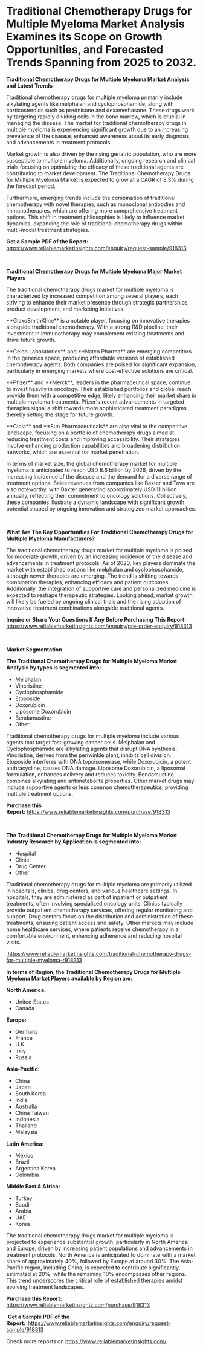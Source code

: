 <p><h1>Traditional Chemotherapy Drugs for Multiple Myeloma Market Analysis Examines its Scope on Growth Opportunities, and Forecasted Trends Spanning from 2025 to 2032.</h1></p><p><strong>Traditional Chemotherapy Drugs for Multiple Myeloma Market Analysis and Latest Trends</strong></p>
<p><p>Traditional chemotherapy drugs for multiple myeloma primarily include alkylating agents like melphalan and cyclophosphamide, along with corticosteroids such as prednisone and dexamethasone. These drugs work by targeting rapidly dividing cells in the bone marrow, which is crucial in managing the disease. The market for traditional chemotherapy drugs in multiple myeloma is experiencing significant growth due to an increasing prevalence of the disease, enhanced awareness about its early diagnosis, and advancements in treatment protocols.</p><p>Market growth is also driven by the rising geriatric population, who are more susceptible to multiple myeloma. Additionally, ongoing research and clinical trials focusing on optimizing the efficacy of these traditional agents are contributing to market development. The Traditional Chemotherapy Drugs for Multiple Myeloma Market is expected to grow at a CAGR of 8.3% during the forecast period. </p><p>Furthermore, emerging trends include the combination of traditional chemotherapy with novel therapies, such as monoclonal antibodies and immunotherapies, which are offering more comprehensive treatment options. This shift in treatment philosophies is likely to influence market dynamics, expanding the role of traditional chemotherapy drugs within multi-modal treatment strategies.</p></p>
<p><strong>Get a Sample PDF of the Report:&nbsp;</strong> <a href="https://www.reliablemarketinsights.com/enquiry/request-sample/918313?utm_campaign=3032&utm_medium=2&utm_source=Github&utm_content=ia&utm_term=07032025&utm_id=traditional-chemotherapy-drugs-for-multiple-myeloma">https://www.reliablemarketinsights.com/enquiry/request-sample/918313</a></p>
<p>&nbsp;</p>
<p><strong>Traditional Chemotherapy Drugs for Multiple Myeloma Major Market Players</strong></p>
<p><p>The traditional chemotherapy drugs market for multiple myeloma is characterized by increased competition among several players, each striving to enhance their market presence through strategic partnerships, product development, and marketing initiatives.</p><p>**GlaxoSmithKline** is a notable player, focusing on innovative therapies alongside traditional chemotherapy. With a strong R&D pipeline, their investment in immunotherapy may complement existing treatments and drive future growth.</p><p>**Celon Laboratories** and **Natco Pharma** are emerging competitors in the generics space, producing affordable versions of established chemotherapy agents. Both companies are poised for significant expansion, particularly in emerging markets where cost-effective solutions are critical.</p><p>**Pfizer** and **Merck**, leaders in the pharmaceutical space, continue to invest heavily in oncology. Their established portfolios and global reach provide them with a competitive edge, likely enhancing their market share in multiple myeloma treatments. Pfizer's recent advancements in targeted therapies signal a shift towards more sophisticated treatment paradigms, thereby setting the stage for future growth.</p><p>**Cipla** and **Sun Pharmaceuticals** are also vital to the competitive landscape, focusing on a portfolio of chemotherapy drugs aimed at reducing treatment costs and improving accessibility. Their strategies involve enhancing production capabilities and broadening distribution networks, which are essential for market penetration.</p><p>In terms of market size, the global chemotherapy market for multiple myeloma is anticipated to reach USD 8.6 billion by 2026, driven by the increasing incidence of the disease and the demand for a diverse range of treatment options. Sales revenues from companies like Baxter and Teva are also noteworthy, with Baxter generating approximately USD 11 billion annually, reflecting their commitment to oncology solutions. Collectively, these companies illustrate a dynamic landscape with significant growth potential shaped by ongoing innovation and strategized market approaches.</p></p>
<p>&nbsp;</p>
<p><strong>What Are The Key Opportunities For Traditional Chemotherapy Drugs for Multiple Myeloma Manufacturers?</strong></p>
<p><p>The traditional chemotherapy drugs market for multiple myeloma is poised for moderate growth, driven by an increasing incidence of the disease and advancements in treatment protocols. As of 2023, key players dominate the market with established options like melphalan and cyclophosphamide, although newer therapies are emerging. The trend is shifting towards combination therapies, enhancing efficacy and patient outcomes. Additionally, the integration of supportive care and personalized medicine is expected to reshape therapeutic strategies. Looking ahead, market growth will likely be fueled by ongoing clinical trials and the rising adoption of innovative treatment combinations alongside traditional agents.</p></p>
<p><strong>Inquire or Share Your Questions If Any Before Purchasing This Report:</strong> <a href="https://www.reliablemarketinsights.com/enquiry/pre-order-enquiry/918313?utm_campaign=3032&utm_medium=2&utm_source=Github&utm_content=ia&utm_term=07032025&utm_id=traditional-chemotherapy-drugs-for-multiple-myeloma">https://www.reliablemarketinsights.com/enquiry/pre-order-enquiry/918313</a></p>
<p>&nbsp;</p>
<p><strong>Market Segmentation</strong></p>
<p><strong>The Traditional Chemotherapy Drugs for Multiple Myeloma Market Analysis by types is segmented into:</strong></p>
<p><ul><li>Melphalan</li><li>Vincristine</li><li>Cyclophosphamide</li><li>Etoposide</li><li>Doxorubicin</li><li>Liposome Doxorubicin</li><li>Bendamustine</li><li>Other</li></ul></p>
<p><p>Traditional chemotherapy drugs for multiple myeloma include various agents that target fast-growing cancer cells. Melphalan and Cyclophosphamide are alkylating agents that disrupt DNA synthesis. Vincristine, derived from the periwinkle plant, inhibits cell division. Etoposide interferes with DNA topoisomerase, while Doxorubicin, a potent anthracycline, causes DNA damage. Liposome Doxorubicin, a liposomal formulation, enhances delivery and reduces toxicity. Bendamustine combines alkylating and antimetabolite properties. Other market drugs may include supportive agents or less common chemotherapeutics, providing multiple treatment options.</p></p>
<p><strong>Purchase this Report:&nbsp;</strong><a href="https://www.reliablemarketinsights.com/purchase/918313?utm_campaign=3032&utm_medium=2&utm_source=Github&utm_content=ia&utm_term=07032025&utm_id=traditional-chemotherapy-drugs-for-multiple-myeloma">https://www.reliablemarketinsights.com/purchase/918313</a></p>
<p>&nbsp;</p>
<p><strong>The Traditional Chemotherapy Drugs for Multiple Myeloma Market Industry Research by Application is segmented into:</strong></p>
<p><ul><li>Hospital</li><li>Clinic</li><li>Drug Center</li><li>Other</li></ul></p>
<p><p>Traditional chemotherapy drugs for multiple myeloma are primarily utilized in hospitals, clinics, drug centers, and various healthcare settings. In hospitals, they are administered as part of inpatient or outpatient treatments, often involving specialized oncology units. Clinics typically provide outpatient chemotherapy services, offering regular monitoring and support. Drug centers focus on the distribution and administration of these treatments, ensuring patient access and safety. Other markets may include home healthcare services, where patients receive chemotherapy in a comfortable environment, enhancing adherence and reducing hospital visits.</p></p>
<p><a href="https://www.reliablemarketinsights.com/traditional-chemotherapy-drugs-for-multiple-myeloma-r918313?utm_campaign=3032&utm_medium=2&utm_source=Github&utm_content=ia&utm_term=07032025&utm_id=traditional-chemotherapy-drugs-for-multiple-myeloma">&nbsp;https://www.reliablemarketinsights.com/traditional-chemotherapy-drugs-for-multiple-myeloma-r918313</a></p>
<p><strong>In terms of Region, the Traditional Chemotherapy Drugs for Multiple Myeloma Market Players available by Region are:</strong></p>
<p>
    <p> <strong> North America: </strong>
        <ul>
            <li>United States</li>
            <li>Canada</li>
        </ul>
        </p> 
    <p> <strong> Europe: </strong>
        <ul>
            <li>Germany</li>
            <li>France</li>
            <li>U.K.</li>
            <li>Italy</li>
            <li>Russia</li>
        </ul>
        </p> 
    <p> <strong> Asia-Pacific: </strong>
        <ul>
            <li>China</li>
            <li>Japan</li>
            <li>South Korea</li>
            <li>India</li>
            <li>Australia</li>
            <li>China Taiwan</li>
            <li>Indonesia</li>
            <li>Thailand</li>
            <li>Malaysia</li>
        </ul>
        </p> 
    <p> <strong> Latin America: </strong>
        <ul>
            <li>Mexico</li>
            <li>Brazil</li>
            <li>Argentina Korea</li>
            <li>Colombia</li>
        </ul>
        </p> 
    <p> <strong> Middle East & Africa: </strong>
        <ul>
            <li>Turkey</li>
            <li>Saudi</li>
            <li>Arabia</li>
            <li>UAE</li>
            <li>Korea</li>
        </ul>
    </p>
    </p>
<p><p>The traditional chemotherapy drugs market for multiple myeloma is projected to experience substantial growth, particularly in North America and Europe, driven by increasing patient populations and advancements in treatment protocols. North America is anticipated to dominate with a market share of approximately 40%, followed by Europe at around 30%. The Asia-Pacific region, including China, is expected to contribute significantly, estimated at 20%, while the remaining 10% encompasses other regions. This trend underscores the critical role of established therapies amidst evolving treatment landscapes.</p></p>
<p><strong>Purchase this Report: </strong><a href="https://www.reliablemarketinsights.com/purchase/918313?utm_campaign=3032&utm_medium=2&utm_source=Github&utm_content=ia&utm_term=07032025&utm_id=traditional-chemotherapy-drugs-for-multiple-myeloma">https://www.reliablemarketinsights.com/purchase/918313</a></p>
<p>&nbsp;<strong>Get a Sample PDF of the Report:&nbsp;&nbsp;</strong><a href="https://www.reliablemarketinsights.com/enquiry/request-sample/918313?utm_campaign=3032&utm_medium=2&utm_source=Github&utm_content=ia&utm_term=07032025&utm_id=traditional-chemotherapy-drugs-for-multiple-myeloma">https://www.reliablemarketinsights.com/enquiry/request-sample/918313</a></p>
<p><strong></strong></p>
<p>Check more reports on <a href="https://www.reliablemarketinsights.com/?utm_campaign=3032&utm_medium=2&utm_source=Github&utm_content=ia&utm_term=07032025&utm_id=traditional-chemotherapy-drugs-for-multiple-myeloma">https://www.reliablemarketinsights.com/</a></p>